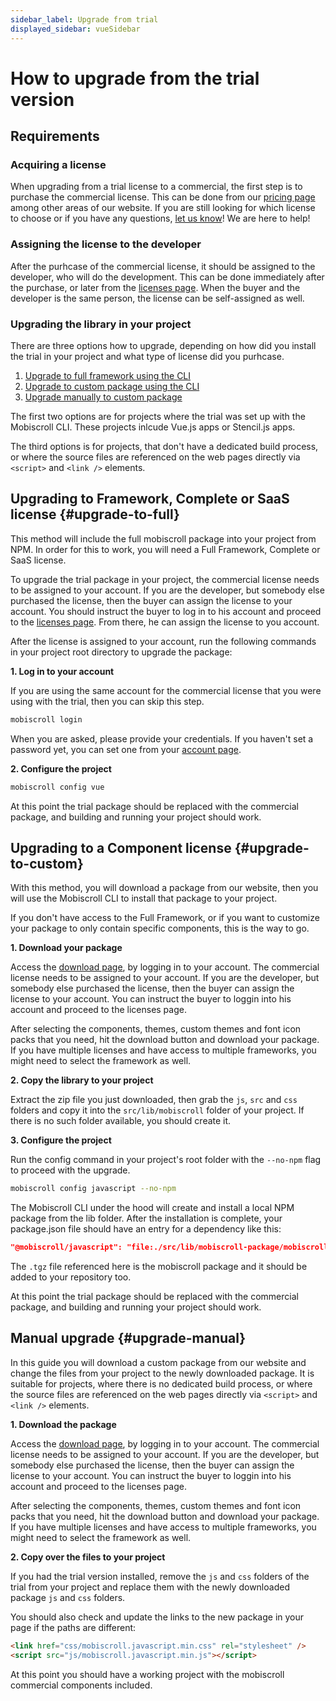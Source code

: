 ```yaml
---
sidebar_label: Upgrade from trial
displayed_sidebar: vueSidebar
---
```


# How to upgrade from the trial version

## Requirements

### Acquiring a license

When upgrading from a trial license to a commercial, the first step is to purchase the commercial license. This can be done from our [pricing page](https://mobiscroll.com/pricing) among other areas of our website.
If you are still looking for which license to choose or if you have any questions, [let us know](mailto:support@mobiscroll.com)! We are here to help!

### Assigning the license to the developer

After the purhcase of the commercial license, it should be assigned to the developer, who will do the development. This can be done immediately after the purchase, or later from the [licenses page](https://mobiscroll.com/account/licenses). When the buyer and the developer is the same person, the license can be self-assigned as well.

### Upgrading the library in your project

There are three options how to upgrade, depending on how did you install the trial in your project and what type of license did you purhcase.

1. [Upgrade to full framework using the CLI](#upgrade-to-full)
2. [Upgrade to custom package using the CLI](#upgrade-to-custom)
3. [Upgrade manually to custom package](#upgrade-manual)

The first two options are for projects where the trial was set up with the Mobiscroll CLI. These projects inlcude Vue.js apps or Stencil.js apps.

The third options is for projects, that don't have a dedicated build process, or where the source files are referenced on the web pages directly via `<script>` and `<link />` elements.

## Upgrading to Framework, Complete or SaaS license {#upgrade-to-full}

This method will include the full mobiscroll package into your project from NPM. In order for this to work, you will need a Full Framework, Complete or SaaS license.

To upgrade the trial package in your project, the commercial license needs to be assigned to your account. If you are the developer, but somebody else purchased the license, then the buyer can assign the license to your account. You should instruct the buyer to log in to his account and proceed to the [licenses page](https://mobiscroll.com/account/licenses). From there, he can assign the license to you account.

After the license is assigned to your account, run the following commands in your project root directory to upgrade the package:

**1. Log in to your account**

If you are using the same account for the commercial license that you were using with the trial, then you can skip this step.

```bash
mobiscroll login
```

When you are asked, please provide your credentials. If you haven't set a password yet, you can set one from your [account page](https://mobiscroll.com/account).

**2. Configure the project**

```bash
mobiscroll config vue
```

At this point the trial package should be replaced with the commercial package, and building and running your project should work.

## Upgrading to a Component license {#upgrade-to-custom}

With this method, you will download a package from our website, then you will use the Mobiscroll CLI to install that package to your project.

If you don't have access to the Full Framework, or if you want to customize your package to only contain specific components, this is the way to go.

**1. Download your package**

Access the [download page](https://download.mobiscroll.com), by logging in to your account. The commercial license needs to be assigned to your account. If you are the developer, but somebody else purchased the license, then the buyer can assign the license to your account. You can instruct the buyer to loggin into his account and proceed to the licenses page.

After selecting the components, themes, custom themes and font icon packs that you need, hit the download button and download your package. If you have multiple licenses and have access to multiple frameworks, you might need to select the framework as well.

**2. Copy the library to your project**

Extract the zip file you just downloaded, then grab the `js`, `src` and `css` folders and copy it into the `src/lib/mobiscroll` folder of your project. If there is no such folder available, you should create it.

**3. Configure the project**

Run the config command in your project's root folder with the `--no-npm` flag to proceed with the upgrade.

```bash
mobiscroll config javascript --no-npm
```

The Mobiscroll CLI under the hood will create and install a local NPM package from the lib folder. After the installation is complete, your package.json file should have an entry for a dependency like this:

```json
"@mobiscroll/javascript": "file:./src/lib/mobiscroll-package/mobiscroll-javascript-4.10.1.tgz",
```

The `.tgz` file referenced here is the mobiscroll package and it should be added to your repository too.

At this point the trial package should be replaced with the commercial package, and building and running your project should work.

## Manual upgrade {#upgrade-manual}

In this guide you will download a custom package from our website and change the files from your project to the newly downloaded package.
It is suitable for projects, where there is no dedicated build process, or where the source files are referenced on the web pages directly via `<script>` and `<link />` elements.

**1. Download the package**

Access the [download page](https://download.mobiscroll.com), by logging in to your account. The commercial license needs to be assigned to your account. If you are the developer, but somebody else purchased the license, then the buyer can assign the license to your account. You can instruct the buyer to loggin into his account and proceed to the licenses page.

After selecting the components, themes, custom themes and font icon packs that you need, hit the download button and download your package. If you have multiple licenses and have access to multiple frameworks, you might need to select the framework as well.

**2. Copy over the files to your project**

If you had the trial version installed, remove the `js` and `css` folders of the trial from your project and replace them with the newly downloaded package `js` and `css` folders.

You should also check and update the links to the new package in your page if the paths are different:

```html
<link href="css/mobiscroll.javascript.min.css" rel="stylesheet" />
<script src="js/mobiscroll.javascript.min.js"></script>
```

At this point you should have a working project with the mobiscroll commercial components included.